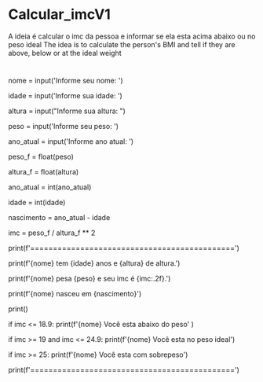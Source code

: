 # Calcular_imcV1
A ideia é calcular o imc da pessoa e informar se ela esta acima abaixo ou no peso ideal 
The idea is to calculate the person's BMI and tell if they are above, below or at the ideal weight
#

nome = input('Informe seu nome: ')

idade = input('Informe sua idade: ')

altura = input("Informe sua altura: ")

peso = input('Informe seu peso: ')

ano_atual = input('Informe ano atual: ')

peso_f = float(peso)

altura_f = float(altura)

ano_atual = int(ano_atual)

idade = int(idade)

nascimento = ano_atual - idade

imc = peso_f / altura_f ** 2

print(f'=============================================')

print(f'{nome} tem {idade} anos e {altura} de altura.')

print(f'{nome} pesa {peso} e seu imc é {imc:.2f}.')

print(f'{nome} nasceu em {nascimento}')

print()


if imc <= 18.9:
    print(f'{nome} Você esta abaixo do peso' )

if imc >= 19 and imc <= 24.9:
    print(f'{nome} Você esta no peso ideal')

if imc >= 25:
    print(f'{nome} Você esta com sobrepeso')

print(f'=============================================')

